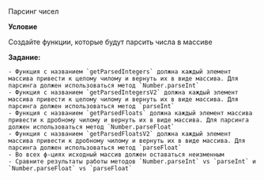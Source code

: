 Парсинг чисел

**Условие**

Создайте функции, которые будут парсить числа в массиве

**Задание:**

    - Функция с названием `getParsedIntegers` должна каждый элемент массива привести к целому чилому и вернуть их в виде массива. Для парсинга должен использоваться метод `Number.parseInt`
    - Функция с названием `getParsedIntegersV2` должна каждый элемент массива привести к целому чилому и вернуть их в виде массива. Для парсинга должен использоваться метод `parseInt`
    - Функция с названием `getParsedFloats` должна каждый элемент массива привести к дробному чилому и вернуть их в виде массива. Для парсинга должен использоваться метод `Number.parseFloat`
    - Функция с названием `getParsedFloatsV2` должна каждый элемент массива привести к дробному чилому и вернуть их в виде массива. Для парсинга должен использоваться метод `parseFloat`
    - Во всех ф-циях исходный массив должен оставаться неизменным
    - Сравните результаты работы методов `Number.parseInt` vs `parseInt` и `Number.parseFloat` vs `parseFloat`

